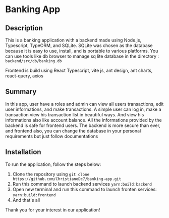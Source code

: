 # Banking App

## Description
This is a banking application with a backend made using Node.js, Typescript, TypeORM, and SQLite. SQLite was chosen as the database because it is easy to use, install, and is portable to various platforms. You can use tools like db browser to manage sq lite database in the directory : `backend/src/db/banking.db`

Frontend is build using React Typescript, vite js, ant design, ant charts, react-query, axios

## Summary
In this app, user have a roles and admin can view all users transactions, edit user informations, and make transactions. A simple user can log in, make a transaction view his transaction list in beautiful ways. And view his informations also like account balance. All the informations provided by the backend is safe for frontend users. The backend is more secure than ever, and frontend also, you can change the database in your personal requirements but just follow documentations

## Installation
To run the application, follow the steps below:
1. Clone the repository using `git clone https://github.com/ChristianoDc7/banking-app.git`
2. Run this command to launch backend services `yarn:build:backend`
3. Open new terminal and run this command to launch fronten services: `yarn:build:frontend`
4. And that's all

Thank you for your interest in our application!
